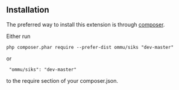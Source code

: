 Installation
------------
The preferred way to install this extension is through [composer](http://getcomposer.org/download/).

Either run

```
php composer.phar require --prefer-dist ommu/siks "dev-master"
```

 or
```
 "ommu/siks": "dev-master"
```

to the require section of your composer.json.
